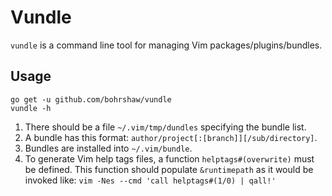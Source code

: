 # Vundle

`vundle` is a command line tool for managing Vim packages/plugins/bundles.

## Usage

    go get -u github.com/bohrshaw/vundle
    vundle -h

1. There should be a file `~/.vim/tmp/dundles` specifying the bundle list.
1. A bundle has this format: `author/project[:[branch]][/sub/directory]`.
1. Bundles are installed into `~/.vim/bundle`.
1. To generate Vim help tags files, a function `helptags#(overwrite)` must be defined.
    This function should populate `&runtimepath` as it would be invoked like:
    `vim -Nes --cmd 'call helptags#(1/0) | qall!'`
